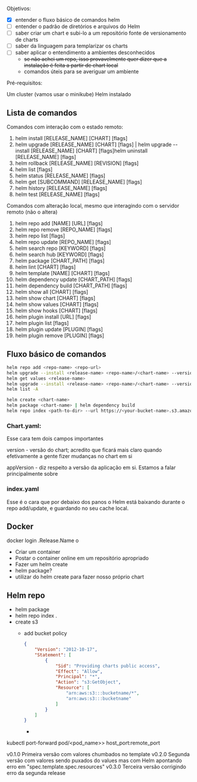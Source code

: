 Objetivos:

- [x] entender o fluxo básico de comandos helm
- [ ] entender o padrão de diretórios e arquivos do Helm
- [ ] saber criar um chart e subi-lo a um repositório fonte de versionamento de charts
- [ ] saber da linguagem para templarizar os charts
- [ ] saber aplicar o entendimento a ambientes desconhecidos
  - ~~se não achei um repo, isso provavelmente quer dizer que a instalação é feita a partir de chart local~~
  - comandos úteis para se averiguar um ambiente

Pré-requisitos:

Um cluster (vamos usar o minikube)
Helm instalado

## Lista de comandos

Comandos com interação com o estado remoto:

1. helm install [RELEASE_NAME] [CHART] [flags]
1. helm upgrade [RELEASE_NAME] [CHART] [flags] | helm upgrade --install [RELEASE_NAME] [CHART] [flags]helm uninstall [RELEASE_NAME] [flags]
1. helm rollback [RELEASE_NAME] [REVISION] [flags]
1. helm list [flags]
1. helm status [RELEASE_NAME] [flags]
1. helm get [SUBCOMMAND] [RELEASE_NAME] [flags]
1. helm history [RELEASE_NAME] [flags]
1. helm test [RELEASE_NAME] [flags]

Comandos com alteração local, mesmo que interagindo com o servidor remoto (não o altera)

1. helm repo add [NAME] [URL] [flags]
1. helm repo remove [REPO_NAME] [flags]
1. helm repo list [flags]
1. helm repo update [REPO_NAME] [flags]
1. helm search repo [KEYWORD] [flags]
1. helm search hub [KEYWORD] [flags]
1. helm package [CHART_PATH] [flags]
1. helm lint [CHART] [flags]
1. helm template [NAME] [CHART] [flags]
1. helm dependency update [CHART_PATH] [flags]
1. helm dependency build [CHART_PATH] [flags]
1. helm show all [CHART] [flags]
1. helm show chart [CHART] [flags]
1. helm show values [CHART] [flags]
1. helm show hooks [CHART] [flags]
1. helm plugin install [URL] [flags]
1. helm plugin list [flags]
1. helm plugin update [PLUGIN] [flags]
1. helm plugin remove [PLUGIN] [flags]

## Fluxo básico de comandos

```bash
helm repo add <repo-name> <repo-url>
helm upgrade --install <release-name> <repo-name>/<chart-name> --version <chart-version> -n <namespace> --create-namespace
helm get values <release-name>
helm upgrade --install <release-name> <repo-name>/<chart-name> --version <chart-version> -f <file-name> -n <namespace> 
helm list -A
```

```bash
helm create <chart-name>
helm package <chart-name> | helm dependency build
helm repo index <path-to-dir> --url https://<your-bucket-name>.s3.amazonaws.com/charts --merge index.yaml
```

### Chart.yaml:

Esse cara tem dois campos importantes

version - versão do chart; acredito que ficará mais claro quando efetivamente a gente fizer mudanças no chart em si

appVersion - diz respeito a versão da aplicação em si. Estamos a falar principalmente sobre

### index.yaml

Esse é o cara que por debaixo dos panos o Helm está baixando durante o repo add/update, e guardando no seu cache local.

## Docker

docker login
.Release.Name o
- Criar um container
- Postar o container online em um repositório apropriado
- Fazer um helm create
- helm package?
- utilizar do helm create para fazer nosso próprio chart

## Helm repo

- helm package <dir-to-main-folder>
- helm repo index .
- create s3
  - add bucket policy
    ```json
    {
        "Version": "2012-10-17",
        "Statement": [
            {
                "Sid": "Providing charts public access",
                "Effect": "Allow",
                "Principal": "*",
                "Action": "s3:GetObject",
                "Resource": [
                    "arn:aws:s3:::bucketname/*",
                    "arn:aws:s3:::bucketname"
                ]
            }
        ]
    }
    ```

    -


kubectl port-forward pod/<pod_name>> host_port:remote_port

v0.1.0
Primeira versão com valores chumbados no template
v0.2.0
Segunda versão com valores sendo puxados do values mas com Helm apontando erro em "spec.template.spec.resources"
v0.3.0
Terceira versão corrigindo erro da segunda release